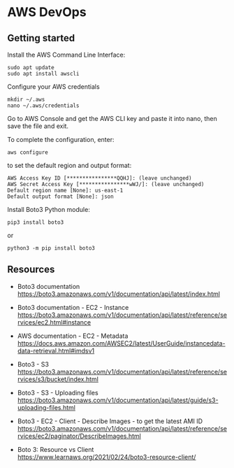 # AWS DevOps

## Getting started

Install the AWS Command Line Interface:
```
sudo apt update
sudo apt install awscli
```

Configure your AWS credentials
```
mkdir ~/.aws
nano ~/.aws/credentials
```
Go to AWS Console and get the AWS CLI key and paste it into nano, then save the file and exit.

To complete the configuration, enter:
```
aws configure
```
to set the default region and output format:
```
AWS Access Key ID [****************QQHJ]: (leave unchanged)
AWS Secret Access Key [****************wWJ/]: (leave unchanged)
Default region name [None]: us-east-1
Default output format [None]: json
```

Install Boto3 Python module:
```
pip3 install boto3
```
or
```
python3 -m pip install boto3
```

## Resources
* Boto3 documentation \
https://boto3.amazonaws.com/v1/documentation/api/latest/index.html

* Boto3 documentation - EC2 - Instance \
https://boto3.amazonaws.com/v1/documentation/api/latest/reference/services/ec2.html#instance

* AWS documentation - EC2 - Metadata \
https://docs.aws.amazon.com/AWSEC2/latest/UserGuide/instancedata-data-retrieval.html#imdsv1

* Boto3 - S3 \
https://boto3.amazonaws.com/v1/documentation/api/latest/reference/services/s3/bucket/index.html

* Boto3 - S3 - Uploading files \
https://boto3.amazonaws.com/v1/documentation/api/latest/guide/s3-uploading-files.html

* Boto3 - EC2 - Client - Describe Images - to get the latest AMI ID
https://boto3.amazonaws.com/v1/documentation/api/latest/reference/services/ec2/paginator/DescribeImages.html

* Boto 3: Resource vs Client \
https://www.learnaws.org/2021/02/24/boto3-resource-client/
